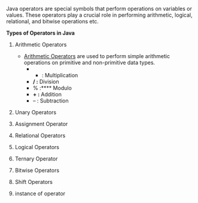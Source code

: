 Java operators are special symbols that perform operations on variables or values.
These operators play a crucial role in performing arithmetic, logical, relational, and bitwise operations etc.


**Types of Operators in Java**
1. Arithmetic Operators
	- [Arithmetic Operators](https://www.geeksforgeeks.org/java-arithmetic-operators-with-examples/) are used to perform simple arithmetic operations on primitive and non-primitive data types. 
		-  * : Multiplication
		-  ****/ :**** Division
		-  % :**** Modulo
		-  ****+ :**** Addition
		-  – : Subtraction


2. Unary Operators
3. Assignment Operator
4. Relational Operators
5. Logical Operators
6. Ternary Operator
7. Bitwise Operators
8. Shift Operators
9. instance of operator
